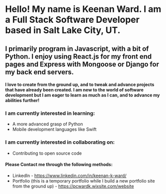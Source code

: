 # Hello! My name is Keenan Ward. I am a Full Stack Software Developer based in Salt Lake City, UT. 

## I primarily program in Javascript, with a bit of Python. I enjoy using React.js for my front end pages and Express with Mongoose or Django for my back end servers.

#### I love to create from the ground up, and to tweak and advance projects that have already been created. I am new to the world of software development but I am eager to learn as much as I can, and to advance my abilities further!

### I am currently interested in learning:
- A more advanced grasp of Python
- Mobile development languages like Swift

### I am currently interested in collaborating on:
- Contributing to open source code

#### Please Contact me through the following methods:
- LinkedIn - https://www.linkedin.com/in/keenan-k-ward/
- Portfolio (this is a temporary portfolio while I build a new portfolio site from the ground up) - https://pcwardk.wixsite.com/website
